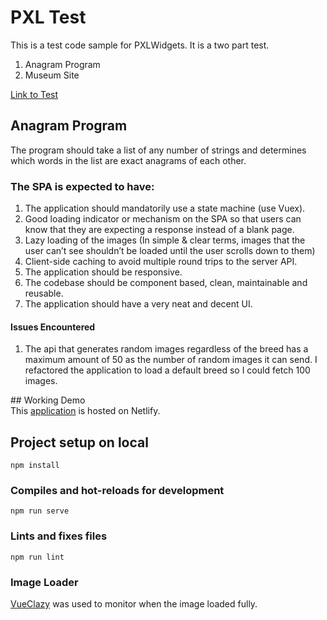 # PXL Test 
This is a test code sample for PXLWidgets.
It is a two part test. 
1. Anagram Program
2. Museum Site

[Link to Test](/)

## Anagram Program 
The program should take a list of any number of strings and determines which words in the list are exact anagrams of each other.


### The SPA is expected to have:
1. The application should mandatorily use a state machine (use Vuex).
2. Good loading indicator or mechanism on the SPA so that users can know that they are expecting a response instead of a blank page.
3. Lazy loading of the images (In simple & clear terms, images that the user can’t see shouldn’t be loaded until the user scrolls down to them)
4. Client-side caching to avoid multiple round trips to the server API.
5. The application should be responsive.
6. The codebase should be component based, clean, maintainable and reusable.
7. The application should have a very neat and decent UI.

#### Issues Encountered 
1. The api that generates random images regardless of the breed has a maximum amount of 50 as the number of random images it can send. I refactored the application to load a default breed so I could fetch 100 images.

## Working Demo  
This [application](https://amazing-pare-62e287.netlify.app/) is hosted on Netlify.

## Project setup on local
```
npm install
```
### Compiles and hot-reloads for development
```
npm run serve
```
### Lints and fixes files
```
npm run lint
```
### Image Loader 
[VueClazy](https://github.com/matheusgrieger/vue-clazy-load/blob/d8a99185ea7e84e6288f5531a9bc5150c5f70081/example/assets/css/main.css) was used to monitor when the image loaded fully.
